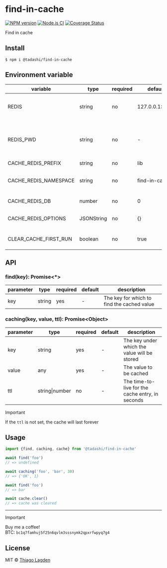 # find-in-cache

[![NPM version][npm-img]][npm]
[![Node.js CI][ci-img]][ci]
[![Coverage Status][coveralls-img]][coveralls]

[npm-img]:         https://img.shields.io/npm/v/@tadashi/find-in-cache.svg
[npm]:             https://www.npmjs.com/package/@tadashi/find-in-cache
[ci-img]:          https://github.com/lagden/find-in-cache/actions/workflows/nodejs.yml/badge.svg
[ci]:              https://github.com/lagden/find-in-cache/actions/workflows/nodejs.yml
[coveralls-img]:   https://coveralls.io/repos/github/lagden/find-in-cache/badge.svg?branch=main
[coveralls]:       https://coveralls.io/github/lagden/find-in-cache?branch=main


Find in cache


## Install

```
$ npm i @tadashi/find-in-cache
```

## Environment variable

| variable              | type       | required    | default            | description  |
| --------              | ---------- | ----------- | --------------     | ------------ |
| REDIS                 | string     | no          | 127.0.0.1:6379     | The address or addresses of the Redis server(s) |
| REDIS_PWD             | string     | no          | -                  | The password for authenticating with the Redis server, if required |
| CACHE_REDIS_PREFIX    | string     | no          | lib                | Key prefix |
| CACHE_REDIS_NAMESPACE | string     | no          | find-in-cache      | Avoid conflicts between caches |
| CACHE_REDIS_DB        | number     | no          | 0                  | Number of database |
| CACHE_REDIS_OPTIONS   | JSONString | no          | {}                 | [See configuration options](https://redis.github.io/ioredis/interfaces/CommonRedisOptions.html) |
| CLEAR_CACHE_FIRST_RUN | boolean    | no          | true               | Clear cache when app is started |


## API

### find(key): Promise<*>

| parameter   | type     | required    | default     | description |
| --------    | -------- | ----------- | ----------- | ------------ |
| key         | string   | yes         | -           | The key for which to find the cached value |


### caching(key, value, ttl): Promise\<Object\>

| parameter   | type           | required    | default     | description |
| --------    | -------------- | ----------- | ----------- | ------------ |
| key         | string         | yes         | -           | The key under which the value will be stored |
| value       | any            | yes         | -           | The value to be cached |
| ttl         | string\|number | no          | -           | The time-to-live for the cache entry, in seconds |


> [!IMPORTANT]  
> If the `ttl` is not set, the cache will last forever


## Usage

```js
import {find, caching, cache} from '@tadashi/find-in-cache'

await find('foo')
// => undefined

await caching('foo', 'bar', 30)
// => {'OK', 1}

await find('foo')
// => bar

await cache.clear()
// => cache was cleared
```

---

> [!IMPORTANT]  
> Buy me a coffee!  
> BTC: `bc1q7famhuj5f25n6qvlm3sssnymk2qpxrfwpyq7g4`


## License

MIT © [Thiago Lagden](https://github.com/lagden)
